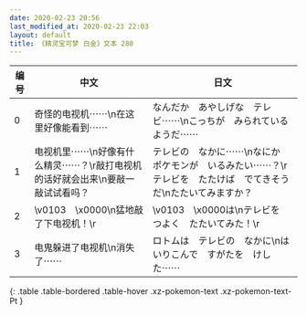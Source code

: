 ```yaml
---
date: 2020-02-23 20:56
last_modified_at: 2020-02-23 22:03
layout: default
title: 《精灵宝可梦 白金》文本 280
---
```

| 编号 | 中文 | 日文 |
| ---- | ---- | ---- |
| 0 | 奇怪的电视机⋯⋯\n在这里好像能看到⋯⋯ | なんだか　あやしげな　テレビ⋯⋯\nこっちが　みられているようだ⋯⋯ |
| 1 | 电视机里⋯⋯\n好像有什么精灵⋯⋯？\r敲打电视机的话好就会出来\n要敲一敲试试看吗？ | テレビの　なかに⋯⋯\nなにか　ポケモンが　いるみたい⋯⋯？\rテレビを　たたけば　でてきそうだ\nたたいてみますか？ |
| 2 | \v0103　\x0000\n猛地敲了下电视机！\r | \v0103　\x0000は\nテレビを　つよく　たたいてみた！\r |
| 3 | 电鬼躲进了电视机\n消失了⋯⋯ | ロトムは　テレビの　なかに\nはいりこんで　すがたを　けした⋯⋯ |
{: .table .table-bordered .table-hover .xz-pokemon-text .xz-pokemon-text-Pt }